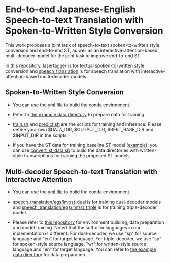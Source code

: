 # End-to-end Japanese-English Speech-to-text Translation with Spoken-to-Written Style Conversion

This work proposes a joint task of speech-to-text spoken-to-written style conversion and end-to-end ST, as well as an interactive-attention-based multi-decoder model for the joint task to improve end-to-end ST.

In this repository, [lasertagger](lasertagger) is for textual spoken-to-written style conversion and [speech_translation](speech_translation) is for speech translation with interactive-attention-based multi-decoder models.

## Spoken-to-Written Style Conversion

- You can use the [yml file](lasertagger/exp/lasertagger.yml) to build the conda environment.

- Refer to [the example data directory](lasertagger/data_conv) to prepare data for training.

- [train.sh](lasertagger/exp/train.sh) and [predict.sh](lasertagger/exp/predict.sh) are the scripts for training and inference.
Please define your own $DATA_DIR, $OUTPUT_DIR, $BERT_BASE_DIR and $INPUT_DIR in the scripts.

- If you have the ST data for training baseline ST model ([example](speech_translation/data_st/dual_sp)), you can use [convert_st_data.sh](lasertagger/exp/convert_st_data.sh) to build the data directories with written-style transcriptions for training the proposed ST models.

## Multi-decoder Speech-to-text Translation with Interactive Attention

- You can use the [yml file](speech_translation/joint_asr_st.yml) to build the conda environment.

- [speech_translation/egs/lmt/st_dual](speech_translation/egs/lmt/st_dual) is for training dual-decoder models and [speech_translation/egs/lmt/st_triple](speech_translation/egs/lmt/st_triple) is for training triple-decoder model.

- Please refer to [this repository](https://github.com/formiel/speech-translation) for environment building, data preparation and model training.
Noted that the suffix for languages in our inplementation is different. For dual-decoder, we use "sp" for source language and "en" for target language. For triple-decoder, we use "sp" for spoken-style source language, "wr" for written-style source language and "en" for target language. 
You can refer to [the example data directory](speech_translation/data_st) for data preparation.
